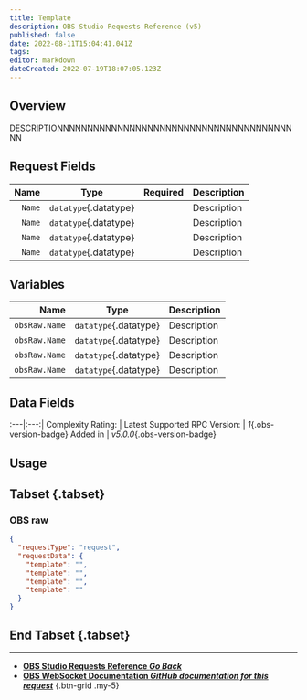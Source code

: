 ```yaml
---
title: Template
description: OBS Studio Requests Reference (v5)
published: false
date: 2022-08-11T15:04:41.041Z
tags: 
editor: markdown
dateCreated: 2022-07-19T18:07:05.123Z
---
```


## Overview
DESCRIPTIONNNNNNNNNNNNNNNNNNNNNNNNNNNNNNNNNNNNNNNNN

## Request Fields
Name | Type | Required| Description |
----:|:----:|:-------:|:------------|
`Name` | `datatype`{.datatype} | <i class="mdi mdi-check-bold"></i> | Description
`Name` | `datatype`{.datatype} | <i class="mdi mdi-check-bold"></i> | Description
`Name` | `datatype`{.datatype} | <i class="mdi mdi-close-thick"></i> | Description
`Name` | `datatype`{.datatype} | <i class="mdi mdi-close-thick"></i> | Description

## Variables
Name | Type | Description | 
----:|:---------:|:------------|
`obsRaw.Name` | `datatype`{.datatype} | Description
`obsRaw.Name` | `datatype`{.datatype} | Description
`obsRaw.Name` | `datatype`{.datatype} | Description
`obsRaw.Name` | `datatype`{.datatype} | Description

## Data Fields
:---|:---:|
Complexity Rating: | <span class="stars stars--5"></span>
Latest Supported RPC Version: | *1*{.obs-version-badge}
Added in | *v5.0.0*{.obs-version-badge}

## Usage
## Tabset {.tabset}
### OBS raw
```json
{
  "requestType": "request",
  "requestData": {
    "template": "",
    "template": "",
    "template": "",
    "template": ""
  }
}
```
## End Tabset {.tabset}

---

- [<i class="mdi mdi-chevron-left"></i>**OBS Studio Requests Reference *Go Back***](/en/Broadcasters/OBS/Requests)
- [<i class="mdi mdi-github"></i> **OBS WebSocket Documentation *GitHub documentation for this request***](https://github.com/obsproject/obs-websocket/blob/master/docs/generated/protocol.md#INSERTTHENAMEHEREPLEASEDPNTFORGETITIK1497PLEASEEEEEEEEEEEEEEEEEEEEEEEEEEEEEEEEEEEEEEEEEEEEEEEEEEEEEEEEEEEEEEEEEEEEEEEEEEEEEEEEEEEEEEEEEEEEEEEEEEEEEEEEEE)
{.btn-grid .my-5}